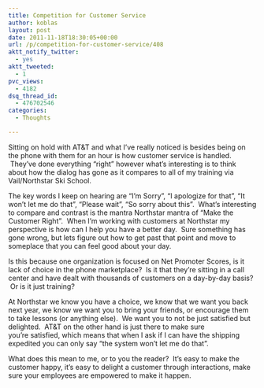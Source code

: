 ```yaml
---
title: Competition for Customer Service
author: koblas
layout: post
date: 2011-11-18T18:30:05+00:00
url: /p/competition-for-customer-service/408
aktt_notify_twitter:
  - yes
aktt_tweeted:
  - 1
pvc_views:
  - 4182
dsq_thread_id:
  - 476702546
categories:
  - Thoughts

---
```

Sitting on hold with AT&T and what I&#8217;ve really noticed is besides being on the phone with them for an hour is how customer service is handled.  They&#8217;ve done everything &#8220;right&#8221; however what&#8217;s interesting is to think about how the dialog has gone as it compares to all of my training via Vail/Northstar Ski School.

The key words I keep on hearing are &#8220;I&#8217;m Sorry&#8221;, &#8220;I apologize for that&#8221;, &#8220;It won&#8217;t let me do that&#8221;, &#8220;Please wait&#8221;, &#8220;So sorry about this&#8221;.  What&#8217;s interesting to compare and contrast is the mantra Northstar mantra of &#8220;Make the Customer Right&#8221;.  When I&#8217;m working with customers at Northstar my perspective is how can I help you have a better day.  Sure something has gone wrong, but lets figure out how to get past that point and move to someplace that you can feel good about your day.

Is this because one organization is focused on Net Promoter Scores, is it lack of choice in the phone marketplace?  Is it that they&#8217;re sitting in a call center and have dealt with thousands of customers on a day-by-day basis?  Or is it just training?

At Northstar we know you have a choice, we know that we want you back next year, we know we want you to bring your friends, or encourage them to take lessons (or anything else).  We want you to not be just satisfied but delighted.  AT&T on the other hand is just there to make sure you&#8217;re satisfied, which means that when I ask if I can have the shipping expedited you can only say &#8220;the system won&#8217;t let me do that&#8221;.

What does this mean to me, or to you the reader?  It&#8217;s easy to make the customer happy, it&#8217;s easy to delight a customer through interactions, make sure your employees are empowered to make it happen.
